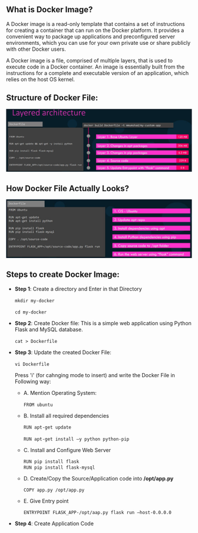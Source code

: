 ## What is Docker Image?

A Docker image is a read-only template that contains a set of instructions for creating a container that can run on the Docker platform. It provides a convenient way to package up applications and preconfigured server environments, which you can use for your own private use or share publicly with other Docker users.

A Docker image is a file, comprised of multiple layers, that is used to execute code in a Docker container. An image is essentially built from the instructions for a complete and executable version of an application, which relies on the host OS kernel.

## Structure of Docker File:

![Docker File Architecture](https://github.com/Ayushmanglani/Docker/blob/master/DockerImages/LayeredArchitecture.JPG)

## How Docker File Actually Looks?

![Docker File](https://github.com/Ayushmanglani/Docker/blob/master/DockerImages/dockerfile.JPG)

## Steps to create Docker Image:

 - <b>Step 1</b>: Create a directory and Enter in that Directory
    
    ```mkdir my-docker```
    
    ```cd my-docker```

 - <b>Step 2</b>: Create Docker file:  This is a simple web application using Python Flask and MySQL database.
 
    ```cat > Dockerfile ```     
 
 - <b>Step 3</b>: Update the created Docker File:     
   
    ```vi Dockerfile ``` 
    
    Press 'i' (for cahnging mode to insert) and write the Docker File in Following way:
    
 
   - A.	Mention Operating System:
  
     ```FROM ubuntu ```

   - B.	Install all required dependencies
   
     ```
     RUN apt-get update
     
     RUN apt-get install –y python python-pip
     ```
   - C.	Install and Configure Web Server
     
     ```
     RUN pip install flask
     RUN pip install flask-mysql
     ```
     
   - D.	Create/Copy the Source/Application code into <b>/opt/app.py</b>
   
     ```
     COPY app.py /opt/app.py
     ```

   - E. Give Entry point
     ```
     ENTRYPOINT FLASK_APP-/opt/aap.py flask run –host-0.0.0.0
     ```
     
 - <b>Step 4</b>: Create Application Code
     


